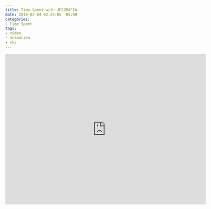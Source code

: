 ```yaml
---
title: Time Spent with JPEGMAFIA.
date: 2018-02-04 02:29:00 -05:00
categories:
- Time Spent
tags:
- video
- animation
- vhs
---
```


<div class="video-responsive">
<iframe src="https://player.vimeo.com/video/254167115" width="640" height="480" frameborder="0" webkitallowfullscreen mozallowfullscreen allowfullscreen></iframe>
</div>
